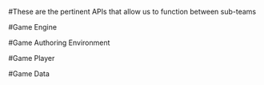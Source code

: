 #These are the pertinent APIs that allow us to function between sub-teams

#Game Engine

#Game Authoring Environment

#Game Player

#Game Data
